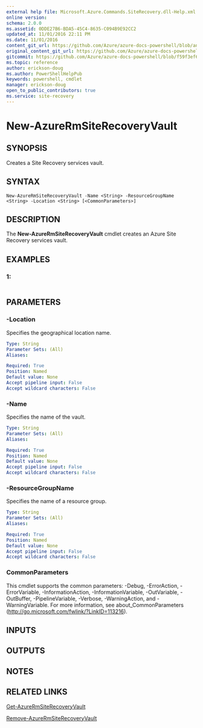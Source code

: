 ```yaml
---
external help file: Microsoft.Azure.Commands.SiteRecovery.dll-Help.xml
online version:
schema: 2.0.0
ms.assetid: 0DDE27B6-BDA5-45C4-8635-C094B9E92CC2
updated_at: 11/01/2016 22:11 PM
ms.date: 11/01/2016
content_git_url: https://github.com/Azure/azure-docs-powershell/blob/anne2017/azureps-cmdlets-docs/ResourceManager/AzureRM.SiteRecovery/v1.1.11/New-AzureRmSiteRecoveryVault.md
original_content_git_url: https://github.com/Azure/azure-docs-powershell/blob/anne2017/azureps-cmdlets-docs/ResourceManager/AzureRM.SiteRecovery/v1.1.11/New-AzureRmSiteRecoveryVault.md
gitcommit: https://github.com/Azure/azure-docs-powershell/blob/f59f3ef60bc592383812213e69fd77ba950759ed
ms.topic: reference
author: erickson-doug
ms.author: PowerShellHelpPub
keywords: powershell, cmdlet
manager: erickson-doug
open_to_public_contributors: true
ms.service: site-recovery
---
```


# New-AzureRmSiteRecoveryVault

## SYNOPSIS
Creates a Site Recovery services vault.

## SYNTAX

```
New-AzureRmSiteRecoveryVault -Name <String> -ResourceGroupName <String> -Location <String> [<CommonParameters>]
```

## DESCRIPTION
The **New-AzureRmSiteRecoveryVault** cmdlet creates an Azure Site Recovery services vault.

## EXAMPLES

### 1:
```

```

## PARAMETERS

### -Location
Specifies the geographical location name.

```yaml
Type: String
Parameter Sets: (All)
Aliases: 

Required: True
Position: Named
Default value: None
Accept pipeline input: False
Accept wildcard characters: False
```

### -Name
Specifies the name of the vault.

```yaml
Type: String
Parameter Sets: (All)
Aliases: 

Required: True
Position: Named
Default value: None
Accept pipeline input: False
Accept wildcard characters: False
```

### -ResourceGroupName
Specifies the name of a resource group.

```yaml
Type: String
Parameter Sets: (All)
Aliases: 

Required: True
Position: Named
Default value: None
Accept pipeline input: False
Accept wildcard characters: False
```

### CommonParameters
This cmdlet supports the common parameters: -Debug, -ErrorAction, -ErrorVariable, -InformationAction, -InformationVariable, -OutVariable, -OutBuffer, -PipelineVariable, -Verbose, -WarningAction, and -WarningVariable. For more information, see about_CommonParameters (http://go.microsoft.com/fwlink/?LinkID=113216).

## INPUTS

## OUTPUTS

## NOTES

## RELATED LINKS

[Get-AzureRmSiteRecoveryVault](./Get-AzureRmSiteRecoveryVault.md)

[Remove-AzureRmSiteRecoveryVault](./Remove-AzureRmSiteRecoveryVault.md)


